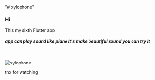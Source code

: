"# xylophone" 

<h3>Hi</h3>

This my sixth Flutter app

<h5>app can play sound like piano it's make beautiful sound you can try it</h5>
<br>

![xylophone](https://user-images.githubusercontent.com/35490681/67620363-430e1780-f806-11e9-983b-d49c34b0a967.gif)




tnx for watching
